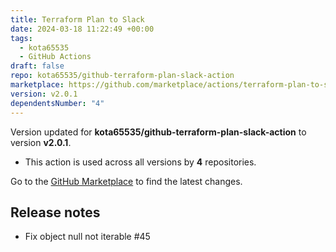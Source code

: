 ```yaml
---
title: Terraform Plan to Slack
date: 2024-03-18 11:22:49 +00:00
tags:
  - kota65535
  - GitHub Actions
draft: false
repo: kota65535/github-terraform-plan-slack-action
marketplace: https://github.com/marketplace/actions/terraform-plan-to-slack
version: v2.0.1
dependentsNumber: "4"
---
```



Version updated for **kota65535/github-terraform-plan-slack-action** to version **v2.0.1**.
- This action is used across all versions by **4** repositories.

Go to the [GitHub Marketplace](https://github.com/marketplace/actions/terraform-plan-to-slack) to find the latest changes.

## Release notes

- Fix object null not iterable #45 
